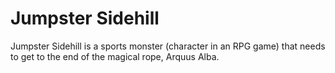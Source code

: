 # Jumpster Sidehill
Jumpster Sidehill is a sports monster (character in an RPG game) that needs to get to the end of the magical rope, Arquus Alba.
